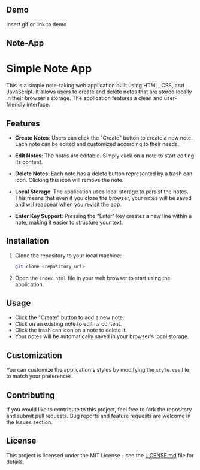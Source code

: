 
## Demo

Insert gif or link to demo


## Note-App
# Simple Note App

This is a simple note-taking web application built using HTML, CSS, and JavaScript. It allows users to create and delete notes that are stored locally in their browser's storage. The application features a clean and user-friendly interface.

## Features

- **Create Notes**: Users can click the "Create" button to create a new note. Each note can be edited and customized according to their needs.

- **Edit Notes**: The notes are editable. Simply click on a note to start editing its content.

- **Delete Notes**: Each note has a delete button represented by a trash can icon. Clicking this icon will remove the note.

- **Local Storage**: The application uses local storage to persist the notes. This means that even if you close the browser, your notes will be saved and will reappear when you revisit the app.

- **Enter Key Support**: Pressing the "Enter" key creates a new line within a note, making it easier to structure your text.

## Installation

1. Clone the repository to your local machine:

   ```bash
   git clone <repository_url>
   ```

2. Open the `index.html` file in your web browser to start using the application.

## Usage

- Click the "Create" button to add a new note.
- Click on an existing note to edit its content.
- Click the trash can icon on a note to delete it.
- Your notes will be automatically saved in your browser's local storage.

## Customization

You can customize the application's styles by modifying the `style.css` file to match your preferences.

## Contributing

If you would like to contribute to this project, feel free to fork the repository and submit pull requests. Bug reports and feature requests are welcome in the Issues section.

## License

This project is licensed under the MIT License - see the [LICENSE.md](LICENSE.md) file for details.

